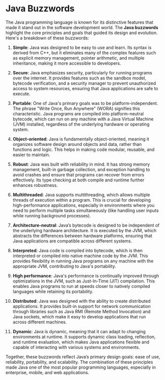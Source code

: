 # Java Buzzwords

The Java programming language is known for its distinctive features that made it stand out in the software development world. The **Java buzzwords** highlight the core principles and goals that guided its design and evolution. Here's a breakdown of these buzzwords:

1. **Simple**: Java was designed to be easy to use and learn. Its syntax is derived from C++, but it eliminates many of the complex features such as explicit memory management, pointer arithmetic, and multiple inheritance, making it more accessible to developers.

2. **Secure**: Java emphasizes security, particularly for running programs over the internet. It provides features such as the sandbox model, bytecode verification, and a security manager to prevent unauthorized access to system resources, ensuring that Java applications are safe to execute.

3. **Portable**: One of Java's primary goals was to be platform-independent. The phrase "Write Once, Run Anywhere" (WORA) signifies this characteristic. Java programs are compiled into platform-neutral bytecode, which can run on any machine with a Java Virtual Machine (JVM) installed, regardless of the underlying hardware or operating system.

4. **Object-oriented**: Java is fundamentally object-oriented, meaning it organizes software design around objects and data, rather than functions and logic. This helps in making code modular, reusable, and easier to maintain.

5. **Robust**: Java was built with reliability in mind. It has strong memory management, built-in garbage collection, and exception handling to avoid crashes and ensure that programs can recover from errors effectively. Its type checking at both compile and runtime further enhances robustness.

6. **Multithreaded**: Java supports multithreading, which allows multiple threads of execution within a program. This is crucial for developing high-performance applications, especially in environments where you need to perform multiple tasks simultaneously (like handling user inputs while running background processes).

7. **Architecture-neutral**: Java’s bytecode is designed to be independent of the underlying hardware architecture. It is executed by the JVM, which abstracts the differences between hardware platforms, ensuring that Java applications are compatible across different systems.

8. **Interpreted**: Java code is compiled into bytecode, which is then interpreted or compiled into native machine code by the JVM. This provides flexibility in running Java programs on any machine with the appropriate JVM, contributing to Java's portability.

9. **High performance**: Java's performance is continually improved through optimizations in the JVM, such as Just-In-Time (JIT) compilation. This enables Java programs to run at speeds closer to natively compiled languages while retaining its portability.

10. **Distributed**: Java was designed with the ability to create distributed applications. It provides built-in support for network communication through libraries such as Java RMI (Remote Method Invocation) and Java sockets, which make it easy to develop applications that run across different machines.

11. **Dynamic**: Java is dynamic, meaning that it can adapt to changing environments at runtime. It supports dynamic class loading, reflection, and runtime evaluation, which makes Java applications flexible and capable of interacting with various systems and environments.

Together, these buzzwords reflect Java’s primary design goals: ease of use, reliability, portability, and scalability. The combination of these principles made Java one of the most popular programming languages, especially in enterprise, mobile, and web applications.
